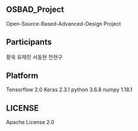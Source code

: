 ## OSBAD_Project
Open-Source-Based-Advanced-Design Project

## Participants
황욱
유제민
서동현
전현구

## Platform
Tensorflow 2.0
Keras 2.3.1
python 3.6.8
numpy 1.18.1

## LICENSE
Apache License 2.0
